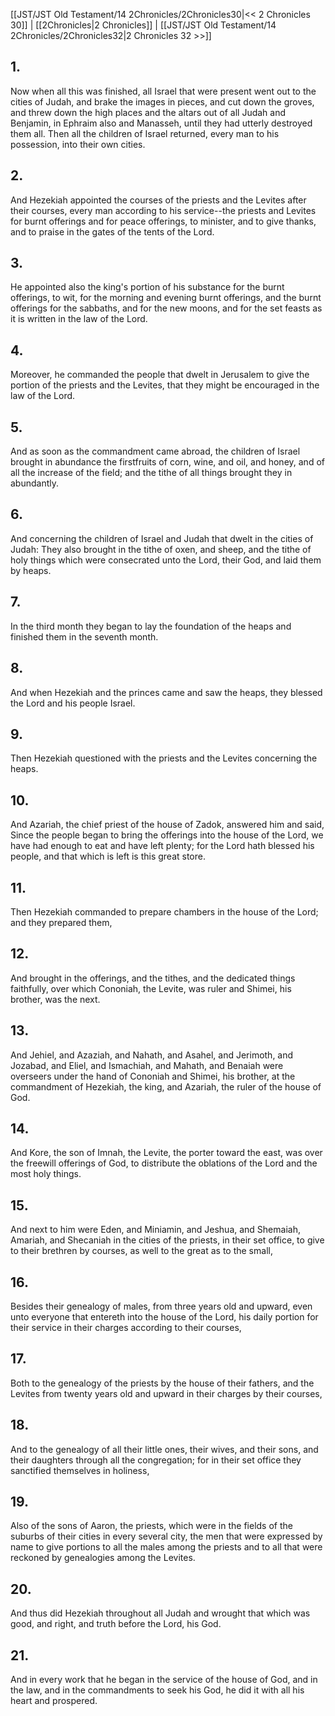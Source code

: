 [[JST/JST Old Testament/14 2Chronicles/2Chronicles30|<< 2 Chronicles 30]] | [[2Chronicles|2 Chronicles]] | [[JST/JST Old Testament/14 2Chronicles/2Chronicles32|2 Chronicles 32 >>]]
## 1.
Now when all this was finished, all Israel that were present went out to the cities of Judah, and brake the images in pieces, and cut down the groves, and threw down the high places and the altars out of all Judah and Benjamin, in Ephraim also and Manasseh, until they had utterly destroyed them all. Then all the children of Israel returned, every man to his possession, into their own cities.
## 2.
And Hezekiah appointed the courses of the priests and the Levites after their courses, every man according to his service\--the priests and Levites for burnt offerings and for peace offerings, to minister, and to give thanks, and to praise in the gates of the tents of the Lord.
## 3.
He appointed also the king\'s portion of his substance for the burnt offerings, to wit, for the morning and evening burnt offerings, and the burnt offerings for the sabbaths, and for the new moons, and for the set feasts as it is written in the law of the Lord.
## 4.
Moreover, he commanded the people that dwelt in Jerusalem to give the portion of the priests and the Levites, that they might be encouraged in the law of the Lord.
## 5.
And as soon as the commandment came abroad, the children of Israel brought in abundance the firstfruits of corn, wine, and oil, and honey, and of all the increase of the field; and the tithe of all things brought they in abundantly.
## 6.
And concerning the children of Israel and Judah that dwelt in the cities of Judah: They also brought in the tithe of oxen, and sheep, and the tithe of holy things which were consecrated unto the Lord, their God, and laid them by heaps.
## 7.
In the third month they began to lay the foundation of the heaps and finished them in the seventh month.
## 8.
And when Hezekiah and the princes came and saw the heaps, they blessed the Lord and his people Israel.
## 9.
Then Hezekiah questioned with the priests and the Levites concerning the heaps.
## 10.
And Azariah, the chief priest of the house of Zadok, answered him and said, Since the people began to bring the offerings into the house of the Lord, we have had enough to eat and have left plenty; for the Lord hath blessed his people, and that which is left is this great store.
## 11.
Then Hezekiah commanded to prepare chambers in the house of the Lord; and they prepared them,
## 12.
And brought in the offerings, and the tithes, and the dedicated things faithfully, over which Cononiah, the Levite, was ruler and Shimei, his brother, was the next.
## 13.
And Jehiel, and Azaziah, and Nahath, and Asahel, and Jerimoth, and Jozabad, and Eliel, and Ismachiah, and Mahath, and Benaiah were overseers under the hand of Cononiah and Shimei, his brother, at the commandment of Hezekiah, the king, and Azariah, the ruler of the house of God.
## 14.
And Kore, the son of Imnah, the Levite, the porter toward the east, was over the freewill offerings of God, to distribute the oblations of the Lord and the most holy things.
## 15.
And next to him were Eden, and Miniamin, and Jeshua, and Shemaiah, Amariah, and Shecaniah in the cities of the priests, in their set office, to give to their brethren by courses, as well to the great as to the small,
## 16.
Besides their genealogy of males, from three years old and upward, even unto everyone that entereth into the house of the Lord, his daily portion for their service in their charges according to their courses,
## 17.
Both to the genealogy of the priests by the house of their fathers, and the Levites from twenty years old and upward in their charges by their courses,
## 18.
And to the genealogy of all their little ones, their wives, and their sons, and their daughters through all the congregation; for in their set office they sanctified themselves in holiness,
## 19.
Also of the sons of Aaron, the priests, which were in the fields of the suburbs of their cities in every several city, the men that were expressed by name to give portions to all the males among the priests and to all that were reckoned by genealogies among the Levites.
## 20.
And thus did Hezekiah throughout all Judah and wrought that which was good, and right, and truth before the Lord, his God.
## 21.
And in every work that he began in the service of the house of God, and in the law, and in the commandments to seek his God, he did it with all his heart and prospered.

